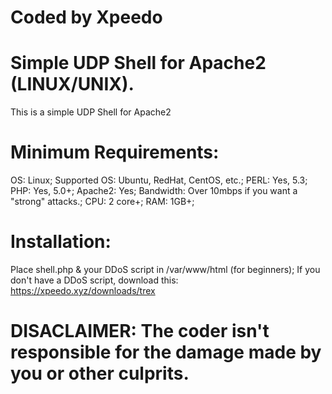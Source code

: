 # Coded by Xpeedo
# Simple UDP Shell for Apache2 (LINUX/UNIX).

This is a simple UDP Shell for Apache2
# Minimum Requirements:
OS: Linux; 
Supported OS: Ubuntu, RedHat, CentOS, etc.; 
PERL: Yes, 5.3; 
PHP: Yes, 5.0+; 
Apache2: Yes; 
Bandwidth: Over 10mbps if you want a "strong" attacks.; 
CPU: 2 core+; 
RAM: 1GB+; 

# Installation:
Place shell.php & your DDoS script in /var/www/html (for beginners); 
If you don't have a DDoS script, download this: https://xpeedo.xyz/downloads/trex

# DISACLAIMER: The coder isn't responsible for the damage made by you or other culprits.
